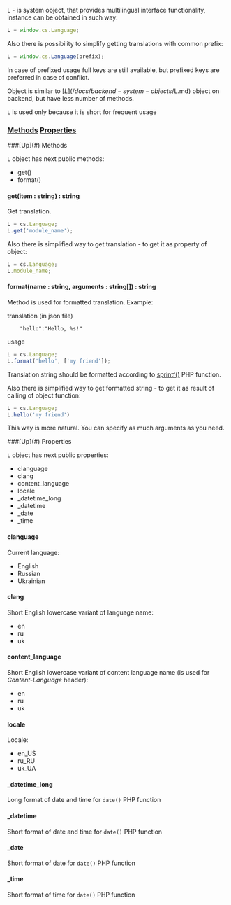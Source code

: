 `L` - is system object, that provides multilingual interface functionality, instance can be obtained in such way:
```javascript
L = window.cs.Language;
```
Also there is possibility to simplify getting translations with common prefix:
```javascript
L = window.cs.Language(prefix);
```
In case of prefixed usage full keys are still available, but prefixed keys are preferred in case of conflict.

Object is similar to [$L](/docs/backend-system-objects/$L.md) object on backend, but have less number of methods.

`L` is used only because it is short for frequent usage

### [Methods](#methods) [Properties](#properties)

<a name="methods" />
###[Up](#) Methods

`L` object has next public methods:
* get()
* format()

#### get(item : string) : string
Get translation.
```javascript
L = cs.Language;
L.get('module_name');
```

Also there is simplified way to get translation - to get it as property of object:
```javascript
L = cs.Language;
L.module_name;
```

#### format(name : string, arguments : string[]) : string
Method is used for formatted translation. Example:

translation (in json file)
```
    "hello":"Hello, %s!"
```
usage
```javascript
L = cs.Language;
L.format('hello', ['my friend']);
```

Translation string should be formatted according to [sprintf()](http://www.php.net/manual/en/function.sprintf.php) PHP function.

Also there is simplified way to get formatted string - to get it as result of calling of object function:
```javascript
L = cs.Language;
L.hello('my friend')
```

This way is more natural. You can specify as much arguments as you need.

<a name="properties" />
###[Up](#) Properties

`L` object has next public properties:

* clanguage
* clang
* content_language
* locale
* _datetime_long
* _datetime
* _date
* _time

#### clanguage
Current language:
* English
* Russian
* Ukrainian

#### clang
Short English lowercase variant of language name:
* en
* ru
* uk

#### content_language
Short English lowercase variant of content language name (is used for *Content-Language* header):
* en
* ru
* uk

#### locale
Locale:
* en_US
* ru_RU
* uk_UA

#### _datetime_long
Long format of date and time for `date()` PHP function

#### _datetime
Short format of date and time for `date()` PHP function

#### _date
Short format of date for `date()` PHP function

#### _time
Short format of time for `date()` PHP function
